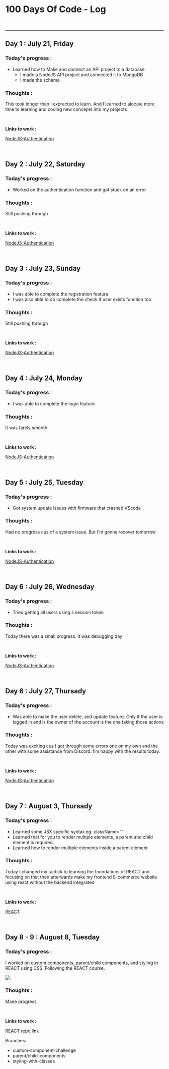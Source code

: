 # 100 Days Of Code - Log
<br>

---

## Day 1 : July 21, Friday

### **Today's progress :**
- Learned how to Make and connect an API project to a database
    - I made a NodeJS API project and connected it to MongoDB
    - I made the schema

### **Thoughts :**
This took longer than I exprected to learn. And I learned to alocate more time to learning and coding new concepts into my projects

<br>

**Links to work :** 

[NodeJS-Authentication](https://github.com/Mark-Muchiri/NodeJS-Authentication)

<br>


## Day 2 : July 22, Saturday

### **Today's progress :**
- Worked on the authentication function and got stuck on an error

### **Thoughts :**
Still pushing through

<br>

**Links to work :** 

[NodeJS-Authentication](https://github.com/Mark-Muchiri/NodeJS-Authentication)

<br>


## Day 3 : July 23, Sunday

### **Today's progress :**
- I was able to complete the registration featura
- I was also able to do complete the check if user exists function too

### **Thoughts :**
Still pushing through

<br>

**Links to work :** 

[NodeJS-Authentication](https://github.com/Mark-Muchiri/NodeJS-Authentication)

<br>


## Day 4 : July 24, Monday

### **Today's progress :**
- I was able to complete the login feature.

### **Thoughts :**
It was farely smooth

<br>

**Links to work :** 

[NodeJS-Authentication](https://github.com/Mark-Muchiri/NodeJS-Authentication)

<br>


## Day 5 : July 25, Tuesday

### **Today's progress :**
- Got system update issues with firmware that crashed VScode

### **Thoughts :**
Had no progress cuz of a system issue. But I'm gonna recover tomorrow

<br>

**Links to work :** 

[NodeJS-Authentication](https://github.com/Mark-Muchiri/NodeJS-Authentication)

<br>


## Day 6 : July 26, Wednesday

### **Today's progress :**
- Tried getting all users using s session token

### **Thoughts :**
Today there was a small progress. It was debugging day

<br>

**Links to work :** 

[NodeJS-Authentication](https://github.com/Mark-Muchiri/NodeJS-Authentication)

<br>

## Day 6 : July 27, Thursady

### **Today's progress :**
- Was able to make the user delete, and update feature. Only if the user is logged in and is the owner of the account is the one taking those actions

### **Thoughts :**
Today was exciting cuz I got through some errors one on my own and the other with some assistance from Discord. I'm happy with the results today.

<br>

**Links to work :** 

[NodeJS-Authentication](https://github.com/Mark-Muchiri/NodeJS-Authentication)

<br>

## Day 7 : August 3, Thursady

### **Today's progress :**
- Learned some JSX specific syntax eg. className=""
- Learned that for you to render multiple elements, a parent and child element is required.
- Learned how to render multiple elements inside a parent element

### **Thoughts :**
Today I changed my tactick to learning the foundations of REACT and focusing on that then afterwards make my frontend E-commerce website using react without the backend integrated

<br>

**Links to work :** 

[REACT](https://github.com/Mark-Muchiri/REACT)

<br>


## Day 8 - 9 : August 8, Tuesday

### **Today's progress :**
I worked on custom components, parent/child components, and styling in REACT using CSS. Following the REACT course.

![](https://cdn.discordapp.com/attachments/919156613401690162/1138571378740690954/image.png)

### **Thoughts :**
Made progress

<br>

**Links to work :** 

[REACT repo link](https://github.com/Mark-Muchiri/REACT)

Branches: 
- custom-component-challenge
- parent/child-components 
- styling-with-classes
<br>


<!-- ## Day 9 : August ..., ...

### **Today's progress :**
...

### **Thoughts :**
...

<br>

**Links to work :** 

[...](...)

<br> -->